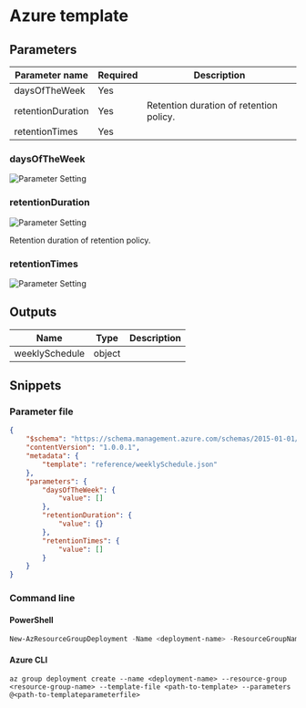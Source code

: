 # Azure template

## Parameters

Parameter name | Required | Description
-------------- | -------- | -----------
daysOfTheWeek  | Yes      |
retentionDuration | Yes      | Retention duration of retention policy.
retentionTimes | Yes      |

### daysOfTheWeek

![Parameter Setting](https://img.shields.io/badge/parameter-required-orange?style=flat-square)



### retentionDuration

![Parameter Setting](https://img.shields.io/badge/parameter-required-orange?style=flat-square)

Retention duration of retention policy.

### retentionTimes

![Parameter Setting](https://img.shields.io/badge/parameter-required-orange?style=flat-square)



## Outputs

Name | Type | Description
---- | ---- | -----------
weeklySchedule | object |

## Snippets

### Parameter file

```json
{
    "$schema": "https://schema.management.azure.com/schemas/2015-01-01/deploymentParameters.json#",
    "contentVersion": "1.0.0.1",
    "metadata": {
        "template": "reference/weeklySchedule.json"
    },
    "parameters": {
        "daysOfTheWeek": {
            "value": []
        },
        "retentionDuration": {
            "value": {}
        },
        "retentionTimes": {
            "value": []
        }
    }
}
```

### Command line

#### PowerShell

```powershell
New-AzResourceGroupDeployment -Name <deployment-name> -ResourceGroupName <resource-group-name> -TemplateFile <path-to-template> -TemplateParameterFile <path-to-templateparameter>
```

#### Azure CLI

```text
az group deployment create --name <deployment-name> --resource-group <resource-group-name> --template-file <path-to-template> --parameters @<path-to-templateparameterfile>
```
